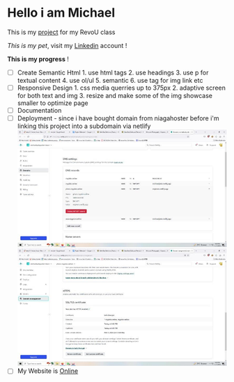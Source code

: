 # Hello i am Michael

This is my [project](https://miphoto.netlify.app/) for my RevoU class

_This is my pet_, visit my [Linkedin](https://www.linkedin.com/in/michael-wahyudin-922396229/?trk=people_directory&originalSubdomain=id) account !

**This is my progress** !

- [ ] Create Semantic Html
        1. use html tags
        2. use headings
        3. use p for textual content
        4. use ol/ul
        5. semantic 
        6. use tag for img link etc 
- [ ] Responsive Design
        1. css media querries up to 375px
        2. adaptive screen for both text and img 
        3. resize and make some of the img showcase smaller to optimize page
- [ ] Documentation
- [ ] Deployment - since i have bought domain from niagahoster before i'm linking this project into a subdomain via netlify
        <img title="deployment md1" alt="deployment 1" src="/asset/ss1.jpg">
        <img title="deployment md2" alt="deployment 2" src="/asset/ss2.jpg">
- [ ] My Website is [Online](https://miphoto.netlify.app/)